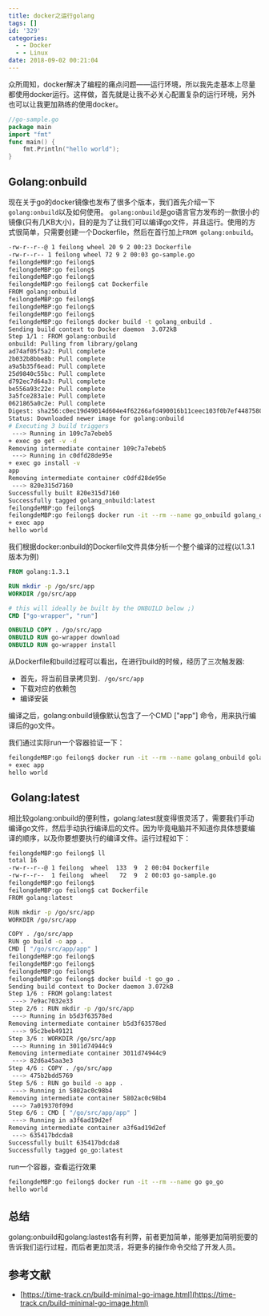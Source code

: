 ```yaml
---
title: docker之运行golang
tags: []
id: '329'
categories:
  - - Docker
  - - Linux
date: 2018-09-02 00:21:04
---
```


众所周知，docker解决了编程的痛点问题——运行环境，所以我先走基本上尽量都使用docker运行。这样做，首先就是让我不必关心配置复杂的运行环境，另外也可以让我更加熟练的使用docker。

```go
//go-sample.go
package main
import "fmt"
func main() {
    fmt.Println("hello world");
}
```

## Golang:onbuild

现在关于go的docker镜像也发布了很多个版本，我们首先介绍一下`golang:onbuild`以及如何使用。 `golang:onbuild`是go语言官方发布的一款很小的镜像(只有几KB大小)，目的是为了让我们可以编译go文件，并且运行。使用的方式很简单，只需要创建一个Dockerfile，然后在首行加上`FROM golang:onbuild`。

```bash
-rw-r--r--@ 1 feilong wheel 20 9 2 00:23 Dockerfile
-rw-r--r-- 1 feilong wheel 72 9 2 00:03 go-sample.go
feilongdeMBP:go feilong$
feilongdeMBP:go feilong$
feilongdeMBP:go feilong$
feilongdeMBP:go feilong$ cat Dockerfile
FROM golang:onbuild
feilongdeMBP:go feilong$
feilongdeMBP:go feilong$
feilongdeMBP:go feilong$
feilongdeMBP:go feilong$ docker build -t golang_onbuild .
Sending build context to Docker daemon  3.072kB
Step 1/1 : FROM golang:onbuild
onbuild: Pulling from library/golang
ad74af05f5a2: Pull complete
2b032b8bbe8b: Pull complete
a9a5b35f6ead: Pull complete
25d9840c55bc: Pull complete
d792ec7d64a3: Pull complete
be556a93c22e: Pull complete
3a5fce283a1e: Pull complete
0621865a0c2e: Pull complete
Digest: sha256:c0ec19d49014d604e4f62266afd490016b11ceec103f0b7ef44875801ef93f36
Status: Downloaded newer image for golang:onbuild
# Executing 3 build triggers
 ---> Running in 109c7a7ebeb5
+ exec go get -v -d
Removing intermediate container 109c7a7ebeb5
 ---> Running in c0dfd28de95e
+ exec go install -v
app
Removing intermediate container c0dfd28de95e
 ---> 820e315d7160
Successfully built 820e315d7160
Successfully tagged golang_onbuild:latest
feilongdeMBP:go feilong$
feilongdeMBP:go feilong$ docker run -it --rm --name go_onbuild golang_onbuild
+ exec app
hello world
```

我们根据docker:onbuild的Dockerfile文件具体分析一个整个编译的过程(以1.3.1版本为例)

```dockerfile
FROM golang:1.3.1

RUN mkdir -p /go/src/app
WORKDIR /go/src/app

# this will ideally be built by the ONBUILD below ;)
CMD ["go-wrapper", "run"]

ONBUILD COPY . /go/src/app
ONBUILD RUN go-wrapper download
ONBUILD RUN go-wrapper install
```

从Dockerfile和build过程可以看出，在进行build的时候，经历了三次触发器:

*   首先，将当前目录拷贝到`. /go/src/app`
*   下载对应的依赖包
*   编译安装

编译之后，golang:onbuild镜像默认包含了一个CMD \["app"\] 命令，用来执行编译后的go文件。

我们通过实际run一个容器验证一下：

```bash
feilongdeMBP:go feilong$ docker run -it --rm --name golang_onbuild golang_onbuild
+ exec app
hello world
```

##  Golang:latest

相比较golang:onbuild的便利性，golang:latest就变得很灵活了，需要我们手动编译go文件，然后手动执行编译后的文件。因为毕竟电脑并不知道你具体想要编译的顺序，以及你要想要执行的编译文件。运行过程如下：

```bash
feilongdeMBP:go feilong$ ll
total 16
-rw-r--r--@ 1 feilong  wheel  133  9  2 00:04 Dockerfile
-rw-r--r--  1 feilong  wheel   72  9  2 00:03 go-sample.go
feilongdeMBP:go feilong$
feilongdeMBP:go feilong$ cat Dockerfile
FROM golang:latest

RUN mkdir -p /go/src/app
WORKDIR /go/src/app

COPY . /go/src/app
RUN go build -o app .
CMD [ "/go/src/app/app" ]
feilongdeMBP:go feilong$
feilongdeMBP:go feilong$
feilongdeMBP:go feilong$
feilongdeMBP:go feilong$ docker build -t go_go .
Sending build context to Docker daemon 3.072kB
Step 1/6 : FROM golang:latest
 ---> 7e9ac7032e33
Step 2/6 : RUN mkdir -p /go/src/app
 ---> Running in b5d3f63578ed
Removing intermediate container b5d3f63578ed
 ---> 95c2beb49121
Step 3/6 : WORKDIR /go/src/app
 ---> Running in 3011d74944c9
Removing intermediate container 3011d74944c9
 ---> 82d6a45aa3e3
Step 4/6 : COPY . /go/src/app
 ---> 475b2bdd5769
Step 5/6 : RUN go build -o app .
 ---> Running in 5802ac0c98b4
Removing intermediate container 5802ac0c98b4
 ---> 7a019370f09d
Step 6/6 : CMD [ "/go/src/app/app" ]
 ---> Running in a3f6ad19d2ef
Removing intermediate container a3f6ad19d2ef
 ---> 635417bdcda8
Successfully built 635417bdcda8
Successfully tagged go_go:latest
```

run一个容器，查看运行效果

```bash
feilongdeMBP:go feilong$ docker run -it --rm --name go go_go
hello world
```

## 总结

golang:onbuild和golang:lastest各有利弊，前者更加简单，能够更加简明扼要的告诉我们运行过程，而后者更加灵活，将更多的操作命令交给了开发人员。

## 参考文献

*   [https://time-track.cn/build-minimal-go-image.html](https://time-track.cn/build-minimal-go-image.html)
